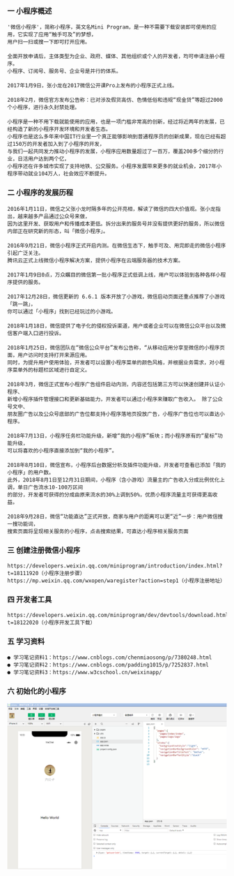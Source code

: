### 一	小程序概述

    '微信小程序'，简称小程序，英文名Mini Program，是一种不需要下载安装即可使用的应用，它实现了应用“触手可及”的梦想，
    用户扫一扫或搜一下即可打开应用。
    
    全面开放申请后，主体类型为企业、政府、媒体、其他组织或个人的开发者，均可申请注册小程序。
    小程序、订阅号、服务号、企业号是并行的体系。

    2017年1月9日，张小龙在2017微信公开课Pro上发布的小程序正式上线。
    
    2018年2月，微信官方发布公告称：已对涉及假货高仿、色情低俗和违规“现金贷”等超过2000个小程序，进行永久封禁处理。

    小程序是一种不用下载就能使用的应用，也是一项门槛非常高的创新，经过将近两年的发展，已经构造了新的小程序开发环境和开发者生态。
    小程序也是这么多年来中国IT行业里一个真正能够影响到普通程序员的创新成果，现在已经有超过150万的开发者加入到了小程序的开发，
    与我们一起共同发力推动小程序的发展，小程序应用数量超过了一百万，覆盖200多个细分的行业，日活用户达到两个亿，
    小程序还在许多城市实现了支持地铁、公交服务。小程序发展带来更多的就业机会，2017年小程序带动就业104万人，社会效应不断提升。

### 二	小程序的发展历程

    2016年1月11日，微信之父张小龙时隔多年的公开亮相，解读了微信的四大价值观。张小龙指出，越来越多产品通过公众号来做，
    因为这里开发、获取用户和传播成本更低。拆分出来的服务号并没有提供更好的服务，所以微信内部正在研究新的形态，叫「微信小程序」。
    
    2016年9月21日，微信小程序正式开启内测。在微信生态下，触手可及、用完即走的微信小程序引起广泛关注。
    腾讯云正式上线微信小程序解决方案，提供小程序在云端服务器的技术方案。
    
    2017年1月9日0点，万众瞩目的微信第一批小程序正式低调上线，用户可以体验到各种各样小程序提供的服务。
    
    2017年12月28日，微信更新的 6.6.1 版本开放了小游戏，微信启动页面还重点推荐了小游戏「跳一跳」，
    你可以通过「小程序」找到已经玩过的小游戏。
    
    2018年1月18日，微信提供了电子化的侵权投诉渠道，用户或者企业可以在微信公众平台以及微信客户端入口进行投诉。
    
    2018年1月25日，微信团队在“微信公众平台”发布公告称，“从移动应用分享至微信的小程序页面，用户访问时支持打开来源应用。
    同时，为提升用户使用体验，开发者可以设置小程序菜单的颜色风格，并根据业务需求，对小程序菜单外的标题栏区域进行自定义。
    
    2018年3月，微信正式宣布小程序广告组件启动内测，内容还包括第三方可以快速创建并认证小程序、
    新增小程序插件管理接口和更新基础能力，开发者可以通过小程序来赚取广告收入。 除了公众号文中、
    朋友圈广告以及公众号底部的广告位都支持小程序落地页投放广告，小程序广告位也可以直达小程序。
    
    2018年7月13日，小程序任务栏功能升级，新增“我的小程序”板块；而小程序原有的“星标”功能升级，
    可以将喜欢的小程序直接添加到“我的小程序”。
    
    2018年8月10日，微信宣布，小程序后台数据分析及插件功能升级，开发者可查看已添加「我的小程序」的用户数。
    此外，2018年8月1日至12月31日期间，小程序（含小游戏）流量主的广告收入分成比例优化上调，单日广告流水10-100万区间
    的部分，开发者可获得的分成由原来流水的30%上调到50%，优质小程序流量主可获得更高收益。
    
    2018年9月28日，微信“功能直达”正式开放，商家与用户的距离可以更“近”一步：用户微信搜一搜功能词，
    搜索页面将呈现相关服务的小程序，点击搜索结果，可直达小程序相关服务页面

	
	
### 三   创建注册微信小程序

	https://developers.weixin.qq.com/miniprogram/introduction/index.html?t=18111920（小程序注册步骤）
	https://mp.weixin.qq.com/wxopen/waregister?action=step1（小程序注册地址）


### 四   开发者工具

	https://developers.weixin.qq.com/miniprogram/dev/devtools/download.html?t=18122020（小程序开发工具下载）
	
	
### 五   学习资料

	● 学习笔记资料1：https://www.cnblogs.com/chenmiaosong/p/7380248.html
	● 学习笔记资料2：https://www.cnblogs.com/padding1015/p/7252837.html
	● 学习笔记资料3：https://www.w3cschool.cn/weixinapp/
  
  
### 六   初始化的小程序 
![这里写图片描述](https://raw.githubusercontent.com/xiangyc/Document-library/master/image/%E5%B0%8F%E7%A8%8B%E5%BA%8F%E5%88%9D%E5%A7%8B%E5%8C%96.png)
